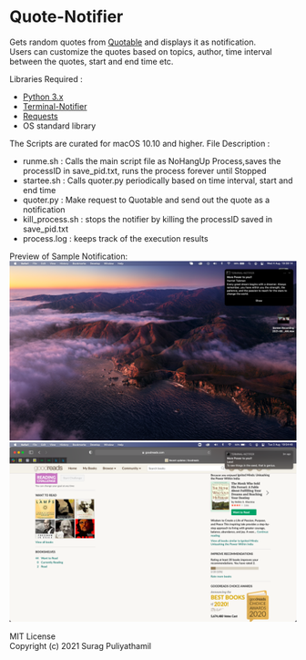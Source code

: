 # Quote-Notifier

Gets random quotes from [Quotable](https://github.com/lukePeavey/quotable) and displays it as notification.<br />
Users can customize the quotes based on topics, author, time interval between the quotes, start and end time etc.<br />

Libraries Required : 
- [Python 3.x](https://www.python.org/downloads/)
- [Terminal-Notifier](https://github.com/julienXX/terminal-notifier)
- [Requests](https://pypi.org/project/requests/)
- OS standard library


The Scripts are curated for macOS 10.10 and higher.
File Description :
- runme.sh : Calls the main script file as NoHangUp Process,saves the processID in save_pid.txt, runs the process forever until Stopped
- startee.sh : Calls quoter.py periodically based on time interval, start and end time
- quoter.py : Make request to Quotable and send out the quote as a notification
- kill_process.sh : stops the notifier by killing the processID saved in save_pid.txt
- process.log : keeps track of the execution results 

Preview of Sample Notification:
![alt text](https://github.com/suragPuliyathamil/Quote-Notifier/blob/master/S2.png?raw=true)
<br />
![alt text](https://github.com/suragPuliyathamil/Quote-Notifier/blob/master/S1.png?raw=true)

 MIT License<br />
 Copyright (c) 2021 Surag Puliyathamil

